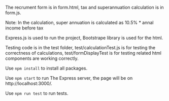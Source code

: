 The recrument form is in form.html, tax and superannuation calculation is in form.js. 

Note: In the calculation, super annuation is calculated as 10.5% * annal income before tax

Express.js is used to run the project, Bootstrape library is used for the html. 

Testing code is in the test folder, test/calculationTest.js is for testing the correctness of calculations, test/formDisplayTest is for testing related html components are working correctly.

Use ```npm install``` to install all packages.

Use ```npm start``` to run The Express server, the page will be on http://localhost:3000/.

Use ```npm run test``` to run tests.